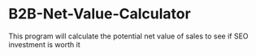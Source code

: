 # B2B-Net-Value-Calculator
This program will calculate the potential net value of sales to see if SEO investment is worth it
